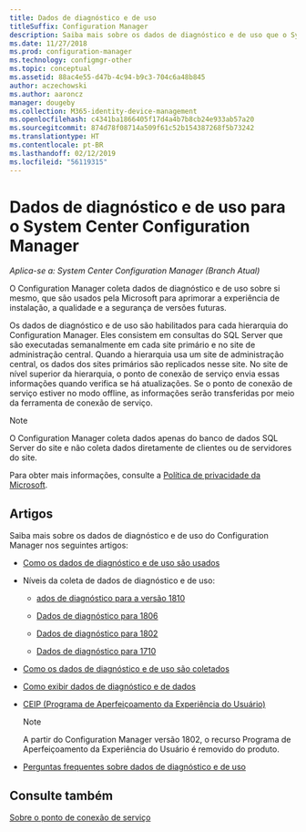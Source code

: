 ```yaml
---
title: Dados de diagnóstico e de uso
titleSuffix: Configuration Manager
description: Saiba mais sobre os dados de diagnóstico e de uso que o System Center Configuration Manager coleta sobre si mesmo.
ms.date: 11/27/2018
ms.prod: configuration-manager
ms.technology: configmgr-other
ms.topic: conceptual
ms.assetid: 88ac4e55-d47b-4c94-b9c3-704c6a48b845
author: aczechowski
ms.author: aaroncz
manager: dougeby
ms.collection: M365-identity-device-management
ms.openlocfilehash: c4341ba1866405f17d4a4b7b8cb24e933ab57a20
ms.sourcegitcommit: 874d78f08714a509f61c52b154387268f5b73242
ms.translationtype: HT
ms.contentlocale: pt-BR
ms.lasthandoff: 02/12/2019
ms.locfileid: "56119315"
---
```

# <a name="diagnostics-and-usage-data-for-system-center-configuration-manager"></a>Dados de diagnóstico e de uso para o System Center Configuration Manager

*Aplica-se a: System Center Configuration Manager (Branch Atual)*

O Configuration Manager coleta dados de diagnóstico e de uso sobre si mesmo, que são usados pela Microsoft para aprimorar a experiência de instalação, a qualidade e a segurança de versões futuras.  

 Os dados de diagnóstico e de uso são habilitados para cada hierarquia do Configuration Manager. Eles consistem em consultas do SQL Server que são executadas semanalmente em cada site primário e no site de administração central. Quando a hierarquia usa um site de administração central, os dados dos sites primários são replicados nesse site. No site de nível superior da hierarquia, o ponto de conexão de serviço envia essas informações quando verifica se há atualizações. Se o ponto de conexão de serviço estiver no modo offline, as informações serão transferidas por meio da ferramenta de conexão de serviço.  

> [!NOTE]  
>  O Configuration Manager coleta dados apenas do banco de dados SQL Server do site e não coleta dados diretamente de clientes ou de servidores do site.  

 Para obter mais informações, consulte a [Política de privacidade da Microsoft](https://go.microsoft.com/fwlink/?LinkID=626527).  

## <a name="articles"></a>Artigos
 Saiba mais sobre os dados de diagnóstico e de uso do Configuration Manager nos seguintes artigos:  

-   [Como os dados de diagnóstico e de uso são usados](/sccm/core/plan-design/diagnostics/how-diagnostics-and-usage-data-is-used)  

-   Níveis da coleta de dados de diagnóstico e de uso:
    - [ados de diagnóstico para a versão 1810](/sccm/core/plan-design/diagnostics/levels-of-diagnostic-usage-data-collection-1810)  

    - [Dados de diagnóstico para 1806](/sccm/core/plan-design/diagnostics/levels-of-diagnostic-usage-data-collection-1806)  

    - [Dados de diagnóstico para 1802](/sccm/core/plan-design/diagnostics/levels-of-diagnostic-usage-data-collection-1802)  
    
    - [Dados de diagnóstico para 1710](/sccm/core/plan-design/diagnostics/levels-of-diagnostic-usage-data-collection-1710)  

-   [Como os dados de diagnóstico e de uso são coletados](/sccm/core/plan-design/diagnostics/how-diagnostics-and-usage-data-is-collected)  

-   [Como exibir dados de diagnóstico e de dados](/sccm/core/plan-design/diagnostics/view-diagnostics-and-usage-data)  

-   [CEIP (Programa de Aperfeiçoamento da Experiência do Usuário)](/sccm/core/plan-design/diagnostics/customer-experience-improvement-program-ceip)  

     > [!Note]  
     > A partir do Configuration Manager versão 1802, o recurso Programa de Aperfeiçoamento da Experiência do Usuário é removido do produto.  


-   [Perguntas frequentes sobre dados de diagnóstico e de uso](/sccm/core/understand/frequently-asked-questions-about-diagnostics-and-usage-data)  



## <a name="see-also"></a>Consulte também  
 [Sobre o ponto de conexão de serviço](/sccm/core/servers/deploy/configure/about-the-service-connection-point)
